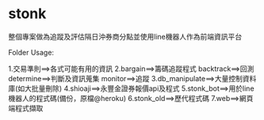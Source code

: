 # stonk


整個專案做為追蹤及評估隔日沖券商分點並使用line機器人作為前端資訊平台


Folder Usage:

1.交易準則==>各式可能有用的資訊
2.bargain==>籌碼追蹤程式
  backtrack==>回測
  determine==>判斷及資訊蒐集
  monitor==>追蹤
3.db_manipulate==>大量控制資料庫(如大批量刪除)
4.shioaji==>永豐金證券報價api及程式
5.stonk_bot==>用於line機器人的程式碼(備份，原檔@heroku)
6.stonk_old==>歷代程式碼
7.web==>網頁端程式擷取
